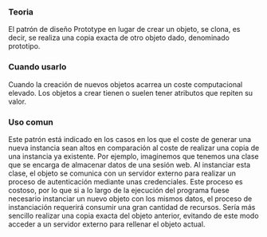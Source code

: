 ### Teoria

El patrón de diseño Prototype en lugar de crear un objeto, se clona, es decir, se realiza una copia exacta de otro objeto dado, denominado prototipo.

### Cuando usarlo

Cuando la creación de nuevos objetos acarrea un coste computacional elevado.
Los objetos a crear tienen o suelen tener atributos que repiten su valor.

### Uso comun

Este patrón está indicado en los casos en los que el coste de generar una nueva instancia sean altos en comparación al coste de realizar una copia de una instancia ya existente. Por ejemplo, imaginemos que tenemos una clase que se encarga de almacenar datos de una sesión web. 
Al instanciar esta clase, el objeto se comunica con un servidor externo para realizar un proceso de autenticación mediante unas credenciales. Este proceso es costoso, por lo que si a lo largo de la ejecución del programa fuese necesario instanciar un nuevo objeto con los mismos datos, el proceso de instanciación requerirá consumir una gran cantidad de recursos. Sería más sencillo realizar una copia exacta del objeto anterior, evitando de este modo acceder a un servidor externo para rellenar el objeto actual.
